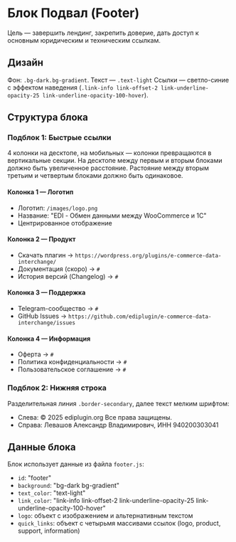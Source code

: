 # Блок Подвал (Footer)

Цель — завершить лендинг, закрепить доверие, дать доступ к основным юридическим и техническим ссылкам.

## Дизайн
Фон: `.bg-dark.bg-gradient`.
Текст — `.text-light`
Ссылки — светло-синие с эффектом наведения (`.link-info link-offset-2 link-underline-opacity-25 link-underline-opacity-100-hover`).

## Структура блока

### Подблок 1: Быстрые ссылки
4 колонки на десктопе, на мобильных — колонки превращаются в вертикальные секции.
На десктопе между первым и вторым блоками должно быть увеличенное расстояние. Растояние между вторым третьим и четвертым блоками должно быть одинаковое.

#### Колонка 1 — Логотип
- Логотип: `/images/logo.png`
- Название: "EDI - Обмен данными между WooCommerce и 1С"
- Центрированное отображение

#### Колонка 2 — Продукт
- Скачать плагин → `https://wordpress.org/plugins/e-commerce-data-interchange/`
- Документация (скоро) → `#`
- История версий (Changelog) → `#`

#### Колонка 3 — Поддержка
- Telegram-сообщество → `#`
- GitHub Issues → `https://github.com/ediplugin/e-commerce-data-interchange/issues`

#### Колонка 4 — Информация
- Оферта → `#`
- Политика конфиденциальности → `#`
- Пользовательское соглашение → `#`

### Подблок 2: Нижняя строка
Разделительная линия `.border-secondary`, далее текст мелким шрифтом:
- Слева: © 2025 ediplugin.org Все права защищены.
- Справа: Левашов Александр Владимирович, ИНН 940200303041

## Данные блока

Блок использует данные из файла `footer.js`:
- `id`: "footer"
- `background`: "bg-dark bg-gradient"
- `text_color`: "text-light"
- `link_color`: "link-info link-offset-2 link-underline-opacity-25 link-underline-opacity-100-hover"
- `logo`: объект с изображением и альтернативным текстом
- `quick_links`: объект с четырьмя массивами ссылок (logo, product, support, information)
